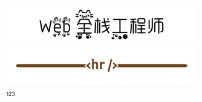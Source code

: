 <div align=center>
    <img src="pics/title.PNG" width=600 alt="Web 全栈工程师">
    <br>
    <img src="pics/cutline2.png" width=1000 alt="分割线">
</div>

123
